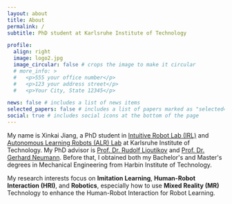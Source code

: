 ```yaml
---
layout: about
title: About
permalink: /
subtitle: PhD student at Karlsruhe Institute of Technology

profile:
  align: right
  image: logo2.jpg
  image_circular: false # crops the image to make it circular
  # more_info: >
  #   <p>555 your office number</p>
  #   <p>123 your address street</p>
  #   <p>Your City, State 12345</p>

news: false # includes a list of news items
selected_papers: false # includes a list of papers marked as "selected={true}"
social: true # includes social icons at the bottom of the page
---
```


My name is Xinkai Jiang, 
a PhD student in [Intuitive Robot Lab (IRL)](https://www.irl.iar.kit.edu/) and [Autonomous Learning Robots (ALR) Lab](https://alr.iar.kit.edu/index.php) at Karlsruhe Institute of Technology.
My PhD advisor is [Prof. Dr. Rudolf Lioutikov](https://rudolf.intuitive-robots.net/) and [Prof. Dr. Gerhard Neumann](https://alr.iar.kit.edu/21_65.php).
Before that, I obtained both my Bachelor's and Master's degrees in Mechanical Engineering from Harbin Institute of Technology.

My research interests focus on **Imitation Learning**, **Human-Robot Interaction (HRI)**, and **Robotics**,
especially how to use **Mixed Reality (MR)** Technology to enhance the Human-Robot Interaction for Robot Learning.

<!-- Write your biography here. Tell the world about yourself. Link to your favorite [subreddit](http://reddit.com). You can put a picture in, too. The code is already in, just name your picture `prof_pic.jpg` and put it in the `img/` folder.

Put your address / P.O. box / other info right below your picture. You can also disable any of these elements by editing `profile` property of the YAML header of your `_pages/about.md`. Edit `_bibliography/papers.bib` and Jekyll will render your [publications page](/al-folio/publications/) automatically.

Link to your social media connections, too. This theme is set up to use [Font Awesome icons](https://fontawesome.com/) and [Academicons](https://jpswalsh.github.io/academicons/), like the ones below. Add your Facebook, Twitter, LinkedIn, Google Scholar, or just disable all of them. -->

